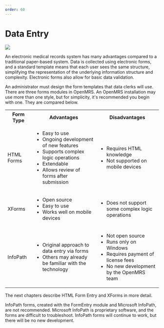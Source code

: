 ```yaml
---
order: 60
---
```

# Data Entry

![](/assets/data-entry.png)

An electronic medical records system has many advantages compared to a traditional paper-based system. Data is collected using electronic forms, and a standard template means that each user sees the same structure, simplifying the representation of the underlying information structure and complexity. Electronic forms also allow for basic data validation.

An administrator must design the form templates that data clerks will use. There are three forms modules in OpenMRS.  An OpenMRS installation may use more than one style, but for simplicity, it's recommended you begin with one.  They are compared below.

<table>
  <tbody>
    <tr>
      <th>Form Type</th>
      <th>Advantages</th>
      <th>Disadvantages</th>
    </tr>
    <tr>
      <td>HTML Forms</td>
      <td>
        <ul>
          <li>Easy to use</li>
          <li>Ongoing development of new features</li>
          <li>Supports complex logic operations</li>
          <li>Extendable</li>
          <li>Allows review of forms after submission</li>
        </ul>
      </td>
      <td>
        <ul>
          <li>Requires HTML knowledge</li>
          <li>Not supported on mobile devices</li>
        </ul>
      </td>
    </tr>
    <tr>
      <td>XForms</td>
      <td>
        <ul>
          <li>Open source</li>
          <li>Easy to use</li>
          <li>Works well on mobile devices</li>
        </ul>
      </td>
      <td>
        <ul>
          <li>Does not support some complex logic operations</li>
        </ul>
      </td>
    </tr>
    <tr>
      <td>InfoPath</td>
      <td>
        <ul>
          <li>Original approach to data entry via forms</li>
          <li>Others may already be familiar with the technology</li>
        </ul>
      </td>
      <td>
         <ul>
          <li>Not open source</li>
          <li>Runs only on Windows</li>
          <li>Requires payment of license fees</li>
          <li>No new development by the OpenMRS team</li>
        </ul>
</td>
    </tr>
  </tbody>
</table>


The next chapters describe HTML Form Entry and XForms in more detail.

InfoPath forms, created with the FormEntry module and Microsoft InfoPath, are not recommended.  Microsoft InfoPath is proprietary software, and the forms are difficult to troubleshoot.  InfoPath forms will continue to work, but there will be no new development.

